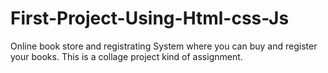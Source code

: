 # First-Project-Using-Html-css-Js
Online book store and registrating System where you can buy and register your books. This is a collage project kind of assignment.
